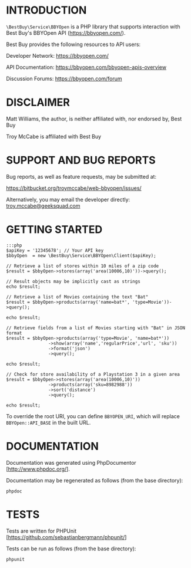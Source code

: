 # INTRODUCTION

`\BestBuy\Service\BBYOpen` is a PHP library that supports interaction with
Best Buy's BBYOpen API (<https://bbyopen.com/>).

Best Buy provides the following resources to API users:

Developer Network: <https://bbyopen.com/>

API Documentation: <https://bbyopen.com/bbyopen-apis-overview>

Discussion Forums: <https://bbyopen.com/forum>

# DISCLAIMER

Matt Williams, the author, is neither affiliated with, nor endorsed by, Best Buy

Troy McCabe is affiliated with Best Buy

# SUPPORT AND BUG REPORTS

Bug reports, as well as feature requests, may be submitted at:

<https://bitbucket.org/troymccabe/web-bbyopen/issues/>

Alternatively, you may email the developer directly: <troy.mccabe@geeksquad.com>

# GETTING STARTED

    :::php
    $apiKey = '12345678'; // Your API key
    $bbyOpen  = new \BestBuy\Service\BBYOpen\Client($apiKey);

    // Retrieve a list of stores within 10 miles of a zip code
    $result = $bbyOpen->stores(array('area(10006,10)'))->query();

    // Result objects may be implicitly cast as strings
    echo $result;

    // Retrieve a list of Movies containing the text "Bat"
    $result = $bbyOpen->products(array('name=bat*', 'type=Movie'))->query();

    echo $result;

    // Retrieve fields from a list of Movies starting with "Bat" in JSON format
    $result = $bbyOpen->products(array('type=Movie', 'name=bat*'))
                    ->show(array('name','regularPrice','url', 'sku'))
                    ->format('json')
                    ->query();

    echo $result;

    // Check for store availability of a Playstation 3 in a given area
    $result = $bbyOpen->stores(array('area(10006,10)'))
                    ->products(array('sku=8982988'))
                    ->sort('distance')
                    ->query();

    echo $result;

To override the root URI, you can define `BBYOPEN_URI`, which will replace `BBYOpen::API_BASE` in the built URL.

# DOCUMENTATION

Documentation was generated using PhpDocumentor [<http://www.phpdoc.org/>].

Documentation may be regenerated as follows (from the base directory):

`phpdoc`

# TESTS

Tests are written for PHPUnit [<https://github.com/sebastianbergmann/phpunit/>]

Tests can be run as follows (from the base directory):

`phpunit`